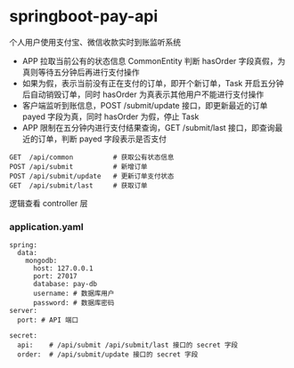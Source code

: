 # springboot-pay-api
个人用户使用支付宝、微信收款实时到账监听系统

- APP 拉取当前公有的状态信息 CommonEntity 判断 hasOrder 字段真假，为真则等待五分钟后再进行支付操作
- 如果为假，表示当前没有正在支付的订单，即开个新订单，Task 开启五分钟后自动销毁订单，同时 hasOrder 为真表示其他用户不能进行支付操作
- 客户端监听到账信息，POST /submit/update 接口，即更新最近的订单 payed 字段为真，同时 hasOrder 为假，停止 Task
- APP 限制在五分钟内进行支付结果查询，GET /submit/last 接口，即查询最近的订单，判断 payed 字段表示是否支付

```
GET  /api/common          # 获取公有状态信息
POST /api/submit          # 新增订单
POST /api/submit/update   # 更新订单支付状态
GET  /api/submit/last     # 获取订单
```

逻辑查看 controller 层

### application.yaml

```
spring:
  data:
    mongodb:
      host: 127.0.0.1
      port: 27017
      database: pay-db
      username: # 数据库用户
      password: # 数据库密码
server:
  port: # API 端口

secret:
  api:    # /api/submit /api/submit/last 接口的 secret 字段
  order:  # /api/submit/update 接口的 secret 字段
```
